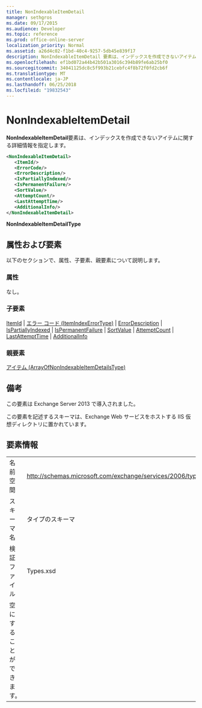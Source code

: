```yaml
---
title: NonIndexableItemDetail
manager: sethgros
ms.date: 09/17/2015
ms.audience: Developer
ms.topic: reference
ms.prod: office-online-server
localization_priority: Normal
ms.assetid: a26d4c02-f1bd-40c4-9257-5db45e839f17
description: NonIndexableItemDetail 要素は、インデックスを作成できないアイテムに関する詳細情報を指定します。
ms.openlocfilehash: ef1bd072a44b42b501a3016c394b89fe6ab25bf0
ms.sourcegitcommit: 34041125dc8c5f993b21cebfc4f8b72f0fd2cb6f
ms.translationtype: MT
ms.contentlocale: ja-JP
ms.lasthandoff: 06/25/2018
ms.locfileid: "19832543"
---
```

# <a name="nonindexableitemdetail"></a>NonIndexableItemDetail

**NonIndexableItemDetail**要素は、インデックスを作成できないアイテムに関する詳細情報を指定します。 
  
```XML
<NonIndexableItemDetail>
   <ItemId/>
   <ErrorCode/>
   <ErrorDescription/>
   <IsPartiallyIndexed/>
   <IsPermanentFailure/>
   <SortValue/>
   <AttemptCount/>
   <LastAttemptTime/>
   <AdditionalInfo/>
</NonIndexableItemDetail>
```

 **NonIndexableItemDetailType**
## <a name="attributes-and-elements"></a>属性および要素

以下のセクションで、属性、子要素、親要素について説明します。
  
### <a name="attributes"></a>属性

なし。
  
### <a name="child-elements"></a>子要素

[ItemId](itemid.md) | [エラー コード (ItemIndexErrorType)](errorcode-itemindexerrortype.md) | [ErrorDescription](errordescription.md) | [IsPartiallyIndexed](ispartiallyindexed.md) | [IsPermanentFailure](ispermanentfailure.md) | [SortValue](sortvalue.md) | [AttemptCount](attemptcount.md)  |  [LastAttemptTime](lastattempttime.md) | [AdditionalInfo](additionalinfo.md)
  
### <a name="parent-elements"></a>親要素

[アイテム (ArrayOfNonIndexableItemDetailsType)](items-arrayofnonindexableitemdetailstype.md)
  
## <a name="remarks"></a>備考

この要素は Exchange Server 2013 で導入されました。
  
この要素を記述するスキーマは、Exchange Web サービスをホストする IIS 仮想ディレクトリに置かれています。
  
## <a name="element-information"></a>要素情報

|||
|:-----|:-----|
|名前空間  <br/> |http://schemas.microsoft.com/exchange/services/2006/types  <br/> |
|スキーマ名  <br/> |タイプのスキーマ  <br/> |
|検証ファイル  <br/> |Types.xsd  <br/> |
|空にすることができます。  <br/> ||
   

